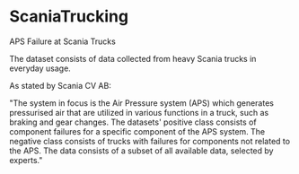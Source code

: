 # ScaniaTrucking

APS Failure at Scania Trucks

The dataset consists of data collected from heavy Scania trucks in everyday usage. 

As stated by Scania CV AB:

"The system in focus is the Air Pressure system (APS) which generates pressurised air that are utilized in various functions 
in a truck, such as braking and gear changes. The datasets' positive class consists of component failures for a specific component of the APS system. The negative class consists of trucks with failures for components 
not related to the APS. The data consists of a subset of all available data, selected by experts."

